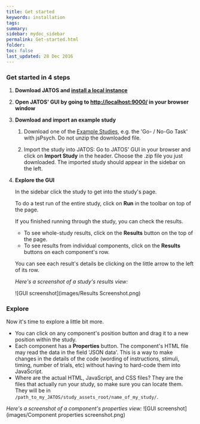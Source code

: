 ```yaml
---
title: Get started
keywords: installation
tags:
summary:
sidebar: mydoc_sidebar
permalink: Get-started.html
folder:
toc: false
last_updated: 28 Dec 2016
---
```


### Get started in 4 steps

1. **Download JATOS and [install a local instance](Installation.html#easy-installation-on-your-local-computer)**

1. **Open JATOS' GUI by going to <a href="http://localhost:9000/" target="_blank">http://localhost:9000/</a> in your browser window**

1. **Download and import an example study**

   1. Download one of the [Example Studies](http://www.jatos.org/Example-Studies.html), e.g. the 'Go- / No-Go Task' with jsPsych. Do not unzip the downloaded file. 

   1. Import the study into JATOS: Go to JATOS' GUI in your browser and click on **Import Study** in the header. Choose the .zip file you just downloaded. The imported study should appear in the sidebar on the left.

1. **Explore the GUI**

   In the sidebar click the study to get into the study's page. 

   To do a test run of the entire study, click on **Run** in the toolbar on top of the page.

   If you finished running through the study, you can check the results.
   
   * To see whole-study results, click on the **Results** button on the top of the page.
   * To see results from individual components, click on the **Results** buttons on each component's row.

   You can see each result's details be clicking on the little arrow to the left of its row.

   _Here's a screenshot of a study's results view:_

   ![GUI screenshot](images/Results Screenshot.png)

### Explore

Now it's time to explore a little bit more.

* You can click on any component's position button and drag it to a new position within the study. 
* Each component has a **Properties** button. The component's HTML file may read the data in the field 'JSON data'. This is a way to make changes in the details of the code (wording of instructions, stimuli, timing, number of trials, etc) without having to hard-code them into JavaScript. 
* Where are the actual HTML, JavaScript, and CSS files? They are the files that actually run your study, so make sure you can locate them. They will be in `/path_to_my_JATOS/study_assets_root/name_of_my_study/`.

_Here's a screenshot of a component's properties view:_
![GUI screenshot](images/Component properties screenshot.png)
